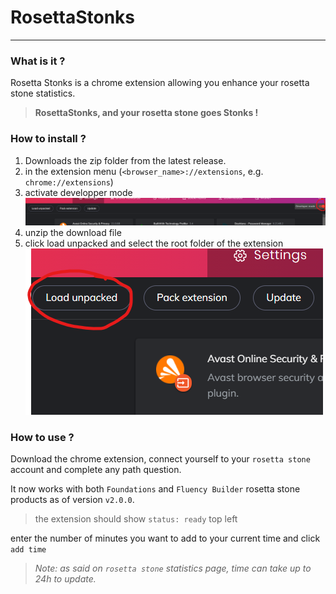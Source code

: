 # RosettaStonks

------

### What is it ?
Rosetta Stonks is a chrome extension allowing you enhance your rosetta stone statistics.
> **RosettaStonks, and your rosetta stone goes Stonks !**


### How to install ?
1. Downloads the zip folder from the latest release.
2. in the extension menu (`<browser_name>://extensions`, e.g. `chrome://extensions`)
3. activate developper mode 
![](images/readme/developer_mode.png)
4. unzip the download file
5. click load unpacked and select the root folder of the extension
![](images/readme/unpacked.png)
### How to use ?

Download the chrome extension, connect yourself to your 
`rosetta stone` account and complete any path question. 

It now works with both `Foundations` and `Fluency Builder` rosetta stone
products as of version `v2.0.0`.

> the extension should show `status: ready` top left

enter the number of minutes you want to add to your current time
and click `add time`

> *Note: as said on `rosetta stone` statistics page, time can take up to 24h to update.*
